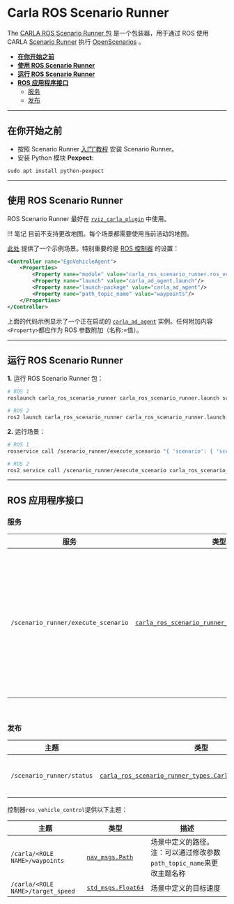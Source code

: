 # Carla ROS Scenario Runner

The [CARLA ROS Scenario Runner 包](https://github.com/carla-simulator/ros-bridge/tree/master/carla_ros_scenario_runner) 是一个包装器，用于通过 ROS 使用 CARLA [Scenario Runner](https://github.com/carla-simulator/scenario_runner) 执行 [OpenScenarios](https://www.asam.net/standards/detail/openscenario/) 。 

- [__在你开始之前__](#before_you_begin)
- [__使用 ROS Scenario Runner__](#using_ros_scenario_runner)
- [__运行 ROS Scenario Runner__](#run_ros_scenario_runner)
- [__ROS 应用程序接口__](#ros_api)
    - [服务](#services)
    - [发布](#publications)

---

## 在你开始之前 <span id="before_you_begin"></span>

- 按照 Scenario Runner [入门”教程](https://github.com/carla-simulator/scenario_runner/blob/master/Docs/getting_started.md) 安装 Scenario Runner。
- 安装 Python 模块 __Pexpect__:

```shell
sudo apt install python-pexpect
```
---

## 使用 ROS Scenario Runner <span id="using_ros_scenario_runner"></span>

ROS Scenario Runner 最好在 [`rviz_carla_plugin`](rviz_plugin.md) 中使用。

!!! 笔记
    目前不支持更改地图。每个场景都需要使用当前活动的地图。

[此处](https://github.com/carla-simulator/ros-bridge/blob/master/carla_ad_demo/config/FollowLeadingVehicle.xosc) 提供了一个示例场景。特别重要的是 [ROS 控制器](https://github.com/carla-simulator/ros-bridge/blob/master/carla_ad_demo/config/FollowLeadingVehicle.xosc#L78) 的设置：

```xml
<Controller name="EgoVehicleAgent">
    <Properties>
        <Property name="module" value="carla_ros_scenario_runner.ros_vehicle_control" />
        <Property name="launch" value="carla_ad_agent.launch"/>
        <Property name="launch-package" value="carla_ad_agent"/>
        <Property name="path_topic_name" value="waypoints"/>
    </Properties>
</Controller>
```

上面的代码示例显示了一个正在启动的 [`carla_ad_agent`](carla_ad_agent.md) 实例。任何附加内容`<Property>`都应作为 ROS 参数附加（名称:=值）。


---

## 运行 ROS Scenario Runner <span id="run_ros_scenario_runner"></span>

__1.__ 运行 ROS Scenario Runner 包：

```sh
# ROS 1
roslaunch carla_ros_scenario_runner carla_ros_scenario_runner.launch scenario_runner_path:=<path_to_scenario_runner>

# ROS 2
ros2 launch carla_ros_scenario_runner carla_ros_scenario_runner.launch.py scenario_runner_path:=<path_to_scenario_runner>
```

__2.__ 运行场景：

```sh
# ROS 1
rosservice call /scenario_runner/execute_scenario "{ 'scenario': { 'scenario_file': '<full_path_to_openscenario_file>' } }"

# ROS 2
ros2 service call /scenario_runner/execute_scenario carla_ros_scenario_runner_types/srv/ExecuteScenario "{ 'scenario': { 'scenario_file': '<full_path_to_openscenario_file>' } }"
```

---

## ROS 应用程序接口 <span id="ros_api"></span>

### 服务 <span id="services"></span>

| 服务 | 类型 | 描述 |
|---------|------|-------------|
| `/scenario_runner/execute_scenario` | [`carla_ros_scenario_runner_types.ExecuteScenario`](https://github.com/carla-simulator/ros-bridge/blob/ros2/carla_ros_scenario_runner_types/srv/ExecuteScenario.srv) | 执行一个场景。如果当前正在运行另一个场景，它将停止。 |

<br>

### 发布 <span id="publications"></span>

| 主题                        | 类型 | 描述                                                                                                                                                           |
|---------------------------|------|--------------------------------------------------------------------------------------------------------------------------------------------------------------|
| `/scenario_runner/status` | [`carla_ros_scenario_runner_types.CarlaScenarioRunnerStatus`](https://github.com/carla-simulator/ros-bridge/blob/ros2/carla_ros_scenario_runner_types/msg/CarlaScenarioRunnerStatus.msg) | 场景运行器执行的当前状态（由 [rviz_carla_plugin](rviz_plugin.md) 使用）  |


控制器`ros_vehicle_control`提供以下主题：

| 主题       | 类型                         | 描述                                                                                                                                                                |
|-----------------------------------|----------------------------------------------------------------------------------|-------------------------------------------------------------------------------------------------------------------------------------------------------------------|
| `/carla/<ROLE NAME>/waypoints`    | [`nav_msgs.Path`](https://docs.ros.org/en/api/nav_msgs/html/msg/Path.html)       | 场景中定义的路径。注：可以通过修改参数`path_topic_name`来更改主题名称 |
| `/carla/<ROLE NAME>/target_speed` | [`std_msgs.Float64`](https://docs.ros.org/en/api/std_msgs/html/msg/Float64.html) | 场景中定义的目标速度                                                                                                                   |

<br>
